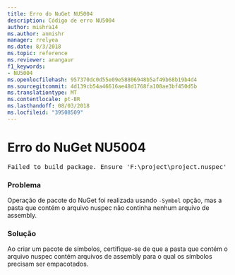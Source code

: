 ```yaml
---
title: Erro do NuGet NU5004
description: Código de erro NU5004
author: mishra14
ms.author: anmishr
manager: rrelyea
ms.date: 8/3/2018
ms.topic: reference
ms.reviewer: anangaur
f1_keywords:
- NU5004
ms.openlocfilehash: 957370dc0d55e09e58806948b5af49b68b19b4d4
ms.sourcegitcommit: 4d139cb54a46616ae48d1768fa108ae3bf450d5b
ms.translationtype: MT
ms.contentlocale: pt-BR
ms.lasthandoff: 08/03/2018
ms.locfileid: "39508509"
---
```

# <a name="nuget-error-nu5004"></a>Erro do NuGet NU5004
<pre>Failed to build package. Ensure 'F:\project\project.nuspec' includes assembly files. For help on building symbols package, visit http://docs.nuget.org/.</pre>

### <a name="issue"></a>Problema

Operação de pacote do NuGet foi realizada usando `-Symbol` opção, mas a pasta que contém o arquivo nuspec não continha nenhum arquivo de assembly. 


### <a name="solution"></a>Solução

Ao criar um pacote de símbolos, certifique-se de que a pasta que contém o arquivo nuspec contém arquivos de assembly para o qual os símbolos precisam ser empacotados.


